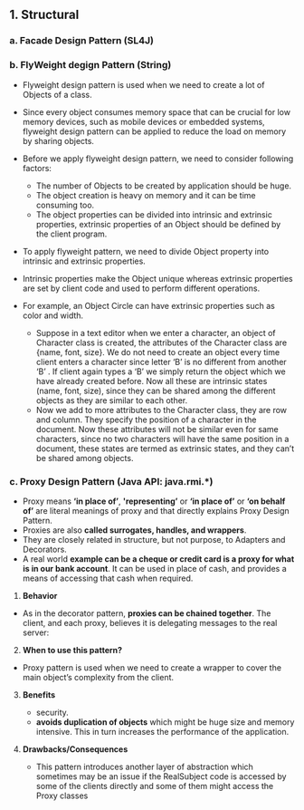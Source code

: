 ## 1. Structural
### a. Facade Design Pattern (SL4J)
### b. FlyWeight degign Pattern (String)
- Flyweight design pattern is used when we need to create a lot of Objects of a class. 
- Since every object consumes memory space that can be crucial for low memory devices, such as mobile devices or embedded systems, flyweight design pattern can be applied to reduce the load on memory by sharing objects.
- Before we apply flyweight design pattern, we need to consider following factors:

	- The number of Objects to be created by application should be huge.
	- The object creation is heavy on memory and it can be time consuming too.
	- The object properties can be divided into intrinsic and extrinsic properties, extrinsic properties of an Object should be defined by the client program.

- To apply flyweight pattern, we need to divide Object property into intrinsic and extrinsic properties. 
- Intrinsic properties make the Object unique whereas extrinsic properties are set by client code and used to perform different operations. 
- For example, an Object Circle can have extrinsic properties such as color and width. 
	- Suppose in a text editor when we enter a character, an object of Character class is created, the attributes of the Character class are {name, font, size}. We do not need to create an object every time client enters a character since letter ‘B’ is no different from another ‘B’ . If client again types a ‘B’ we simply return the object which we have already created before. Now all these are intrinsic states (name, font, size), since they can be shared among the different objects as they are similar to each other.
	- Now we add to more attributes to the Character class, they are row and column. They specify the position of a character in the document. Now these attributes will not be similar even for same characters, since no two characters will have the same position in a document, these states are termed as extrinsic states, and they can’t be shared among objects.

### c. Proxy Design Pattern  (Java API: java.rmi.*)
- Proxy means **‘in place of’**, **'representing’** or **‘in place of’** or **‘on behalf of’** are literal meanings of proxy and that directly explains Proxy Design Pattern.
- Proxies are also **called surrogates, handles, and wrappers**.
- They are closely related in structure, but not purpose, to Adapters and Decorators.
- A real world **example can be a cheque or credit card is a proxy for what is in our bank account**. It can be used in place of cash, and provides a means of accessing that cash when required.

1. **Behavior**
- As in the decorator pattern, **proxies can be chained together**. The client, and each proxy, believes it is delegating messages to the real server:

2. **When to use this pattern?**
- Proxy pattern is used when we need to create a wrapper to cover the main object’s complexity from the client.

3. **Benefits**
    - security.
    - **avoids duplication of objects** which might be huge size and memory intensive. This in turn increases the performance of the application.

4. **Drawbacks/Consequences**
    - This pattern introduces another layer of abstraction which sometimes may be an issue if the RealSubject code is accessed by some of the clients directly and some of them might access the Proxy classes



